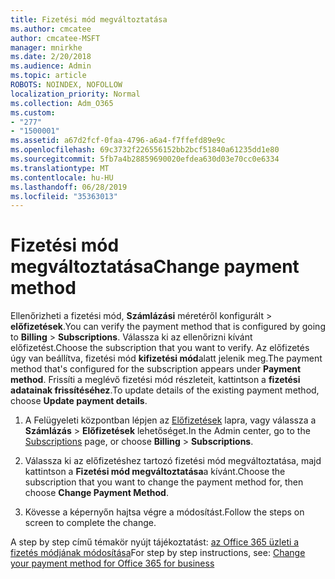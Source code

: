 ```yaml
---
title: Fizetési mód megváltoztatása
ms.author: cmcatee
author: cmcatee-MSFT
manager: mnirkhe
ms.date: 2/20/2018
ms.audience: Admin
ms.topic: article
ROBOTS: NOINDEX, NOFOLLOW
localization_priority: Normal
ms.collection: Adm_O365
ms.custom:
- "277"
- "1500001"
ms.assetid: a67d2fcf-0faa-4796-a6a4-f7ffefd89e9c
ms.openlocfilehash: 69c3732f226556152bb2bcf51840a61235dd1e80
ms.sourcegitcommit: 5fb7a4b28859690020efdea630d03e70cc0e6334
ms.translationtype: MT
ms.contentlocale: hu-HU
ms.lasthandoff: 06/28/2019
ms.locfileid: "35363013"
---
```

# <a name="change-payment-method"></a><span data-ttu-id="b2cfd-102">Fizetési mód megváltoztatása</span><span class="sxs-lookup"><span data-stu-id="b2cfd-102">Change payment method</span></span>

<span data-ttu-id="b2cfd-103">Ellenőrizheti a fizetési mód, **Számlázási** méretéről konfigurált \> **előfizetések**.</span><span class="sxs-lookup"><span data-stu-id="b2cfd-103">You can verify the payment method that is configured by going to **Billing** \> **Subscriptions**.</span></span> <span data-ttu-id="b2cfd-104">Válassza ki az ellenőrizni kívánt előfizetést.</span><span class="sxs-lookup"><span data-stu-id="b2cfd-104">Choose the subscription that you want to verify.</span></span> <span data-ttu-id="b2cfd-105">Az előfizetés úgy van beállítva, fizetési mód **kifizetési mód**alatt jelenik meg.</span><span class="sxs-lookup"><span data-stu-id="b2cfd-105">The payment method that's configured for the subscription appears under **Payment method**.</span></span> <span data-ttu-id="b2cfd-106">Frissíti a meglévő fizetési mód részleteit, kattintson a **fizetési adatainak frissítéséhez**.</span><span class="sxs-lookup"><span data-stu-id="b2cfd-106">To update details of the existing payment method, choose **Update payment details**.</span></span>
  
1. <span data-ttu-id="b2cfd-107">A Felügyeleti központban lépjen az [Előfizetések](https://go.microsoft.com/fwlink/p/?linkid=842054) lapra, vagy válassza a **Számlázás** \> **Előfizetések** lehetőséget.</span><span class="sxs-lookup"><span data-stu-id="b2cfd-107">In the Admin center, go to the [Subscriptions](https://go.microsoft.com/fwlink/p/?linkid=842054) page, or choose **Billing** \> **Subscriptions**.</span></span>

2. <span data-ttu-id="b2cfd-108">Válassza ki az előfizetéshez tartozó fizetési mód megváltoztatása, majd kattintson a **Fizetési mód megváltoztatása**a kívánt.</span><span class="sxs-lookup"><span data-stu-id="b2cfd-108">Choose the subscription that you want to change the payment method for, then choose **Change Payment Method**.</span></span>

3. <span data-ttu-id="b2cfd-109">Kövesse a képernyőn hajtsa végre a módosítást.</span><span class="sxs-lookup"><span data-stu-id="b2cfd-109">Follow the steps on screen to complete the change.</span></span>

<span data-ttu-id="b2cfd-110">A step by step című témakör nyújt tájékoztatást: [az Office 365 üzleti a fizetés módjának módosítása](https://support.office.com/article/8652f539-3123-4a8f-b9bd-6aa2f0e0372d)</span><span class="sxs-lookup"><span data-stu-id="b2cfd-110">For step by step instructions, see: [Change your payment method for Office 365 for business](https://support.office.com/article/8652f539-3123-4a8f-b9bd-6aa2f0e0372d)</span></span>
  